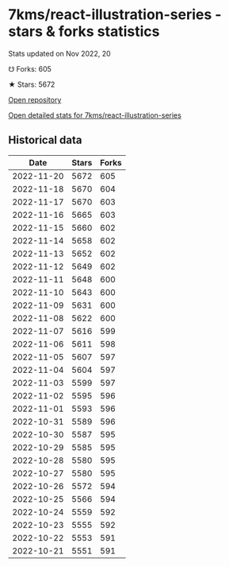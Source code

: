 # 7kms/react-illustration-series - stars & forks statistics

Stats updated on Nov 2022, 20

☋ Forks: 605

★ Stars: 5672

[Open repository](https://github.com/7kms/react-illustration-series)

[Open detailed stats for 7kms/react-illustration-series](https://reviewgithub.com/rep/7kms/react-illustration-series)

## Historical data
| Date | Stars | Forks |
|------|-------|-------|
| 2022-11-20 | 5672 | 605 | 
| 2022-11-18 | 5670 | 604 | 
| 2022-11-17 | 5670 | 603 | 
| 2022-11-16 | 5665 | 603 | 
| 2022-11-15 | 5660 | 602 | 
| 2022-11-14 | 5658 | 602 | 
| 2022-11-13 | 5652 | 602 | 
| 2022-11-12 | 5649 | 602 | 
| 2022-11-11 | 5648 | 600 | 
| 2022-11-10 | 5643 | 600 | 
| 2022-11-09 | 5631 | 600 | 
| 2022-11-08 | 5622 | 600 | 
| 2022-11-07 | 5616 | 599 | 
| 2022-11-06 | 5611 | 598 | 
| 2022-11-05 | 5607 | 597 | 
| 2022-11-04 | 5604 | 597 | 
| 2022-11-03 | 5599 | 597 | 
| 2022-11-02 | 5595 | 596 | 
| 2022-11-01 | 5593 | 596 | 
| 2022-10-31 | 5589 | 596 | 
| 2022-10-30 | 5587 | 595 | 
| 2022-10-29 | 5585 | 595 | 
| 2022-10-28 | 5580 | 595 | 
| 2022-10-27 | 5580 | 595 | 
| 2022-10-26 | 5572 | 594 | 
| 2022-10-25 | 5566 | 594 | 
| 2022-10-24 | 5559 | 592 | 
| 2022-10-23 | 5555 | 592 | 
| 2022-10-22 | 5553 | 591 | 
| 2022-10-21 | 5551 | 591 | 

